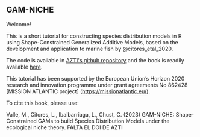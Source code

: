 ## GAM-NICHE

Welcome! 

This is a short tutorial for constructing species distribution models in R using Shape-Constrained Generalized Additive Models, based on the development and application to marine fish by @citores_etal_2020.

The code is available in [AZTI's github repository](https://github.com/Fundacion-AZTI/gam-niche) and the book is readily available [here](https://fundacion-azti.github.io/gam-niche/).

This tutorial has been supported by the European Union’s Horizon 2020 research and innovation programme under grant agreements No 862428 [MISSION ATLANTIC project] (https://missionatlantic.eu/).

To cite this book, please use:

Valle, M., Citores, L., Ibaibarriaga, L., Chust, C. (2023) GAM-NICHE: Shape-Constrained GAMs to build Species Distribution Models under the ecological niche theory. FALTA EL DOI DE AZTI




